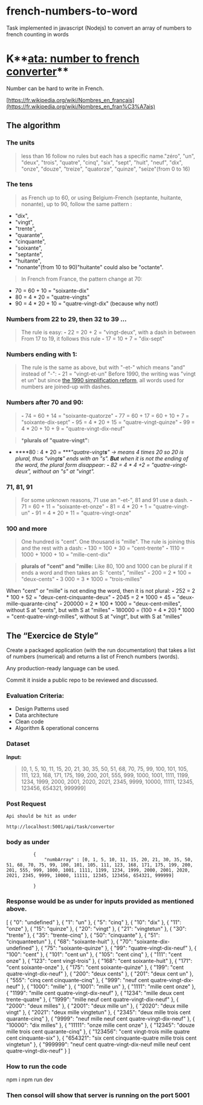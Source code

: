 # french-numbers-to-word
Task implemented in javascript (Nodejs) to convert an array of numbers to french counting in words

# K**[ata: number to french converter](https://github.com/GaspardPO/kata-number-to-french-converter)**

Number can be hard to write in French.

[https://fr.wikipedia.org/wiki/Nombres_en_français](https://fr.wikipedia.org/wiki/Nombres_en_fran%C3%A7ais)

## The algorithm

### T**he units**

> less than 16 follow no rules but each has a specific name."zéro", "un", "deux", "trois", "quatre", "cinq", "six", "sept", "huit", "neuf", "dix", "onze", "douze", "treize", "quatorze", "quinze", "seize"(from 0 to 16)
> 

### T**he tens**

> as French up to 60, or using Belgium-French (septante, huitante, nonante), up to 90, follow the same pattern :
  - "dix", 
  - "vingt", 
  - "trente", 
  - "quarante", 
  - "cinquante", 
  - "soixante", 
  - "septante", 
  - "huitante", 
  - "nonante"(from 10 to 90)"huitante" could also be "octante".
> 

> In French from France, the pattern change at 70:
  - 70 = 60 + 10 = "soixante-dix"
  - 80 = 4 * 20 = "quatre-vingts"
  - 90 = 4 * 20 + 10 = "quatre-vingt-dix" (because why not!)
> 

### N**umbers from 22 to 29, then 32 to 39 ...**

> The rule is easy:
  **-** 22 = 20 + 2 = "vingt-deux", 
with a dash in between From 17 to 19, it follows this rule 
  **-** 17 = 10 + 7 = "dix-sept"
> 

### N**umbers ending with 1:**

> The rule is the same as above, but with "-et-" which means "and" instead of "-":
  **-** 21 = "vingt-et-un"
Before 1990, the writing was "vingt et un" but since [the 1990 simplification reform](https://fr.wiktionary.org/wiki/Annexe:Rectifications_orthographiques_du_fran%C3%A7ais_en_1990#Num%C3%A9raux_compos%C3%A9s), all words used for numbers are joined-up with dashes.
> 

### N**umbers after 70 and 90:**

> **-** 74 = 60 + 14 = "soixante-quatorze"
 **-**  77 = 60 + 17 = 60 + 10 + 7 = "soixante-dix-sept"
 **-**  95 = 4   * 20 + 15 = "quatre-vingt-quinze"
 **-**  99 = 4 * 20 + 10 + 9 = "quatre-vingt-dix-neuf"
> 

> ***plurals of "quatre-vingt":** 
  - ****80 : 4 * 20 = ****"quatre-vingt**s**" → means 4 times 20 so 20 is plural, thus "vingt**s**" ends with an "s". 
**But** when it is not the ending of the word, the plural form disappear:
  **-** 82 = 4 * 4 +2 =  "quatre-vingt-deux", without an "s" at "vingt".*
> 

### **71, 81, 91**

> For some unknown reasons, 71 use an "-et-", 81 and 91 use a dash.
  **-** 71 = 60 + 11 = "soixante-et-onze"
  **-** 81 = 4 * 20 + 1 = "quatre-vingt-un"
  **-** 91 = 4 * 20 + 11 = "quatre-vingt-onze"
> 

### **100 and more**

> One hundred is "cent". 
One thousand is "mille". 
The rule is joining this and the rest with a dash:
  **-** 130 = 100 + 30 = "cent-trente"
  **-** 1110 = 1000 + 1000 + 10 = "mille-cent-dix"
> 

> **plurals of "cent" and "mille:**
Like 80, 100 and 1000 can be plural if it ends a word and then takes an S: "cents", "milles"
  **-** 200 = 2 * 100 = "deux-cents"
  **-** 3 000 = 3 * 1000 = "trois-milles"

When "cent" or "mille" is not ending the word, then it is not plural:
  **-** 252 = 2 * 100 + 52 = "deux-cent-cinquante-deux"
  **-** 2045 = 2 * 1000 + 45 = "deux-mille-quarante-cinq" 
  **-** 200000 = 2 * 100 * 1000 = "deux-cent-milles", without S at "cents", but with S at "milles"
  **-** 180000 = (100 + 4 * 20) * 1000 = "cent-quatre-vingt-milles", without S at "vingt", but with S at "milles"
> 

## The “Exercice de Style”

Create a packaged application (with the run documentation) that takes a list of numbers (numerical) and returns a list of French numbers (words).

Any production-ready language can be used.

Commit it inside a public repo to be reviewed and discussed.

### Evaluation Criteria:

- Design Patterns used
- Data architecture
- Clean code
- Algorithm & operational concerns

### Dataset

**Input:**

> [0, 1, 5, 10, 11, 15, 20, 21, 30, 35, 50, 51, 68, 70, 75, 99, 100, 101, 105, 111, 123, 168, 171, 175, 199, 200, 201, 555, 999, 1000, 1001, 1111, 1199, 1234, 1999, 2000, 2001, 2020, 2021, 2345, 9999, 10000, 11111, 12345, 123456, 654321, 999999]
>
### Post Request 
    Api should be hit as under
    
    http://localhost:5001/api/task/convertor
### body as under
              {
                  "numbArray" : [0, 1, 5, 10, 11, 15, 20, 21, 30, 35, 50, 51, 68, 70, 75, 99, 100, 101, 105, 111, 123, 168, 171, 175, 199, 200, 201, 555, 999, 1000, 1001, 1111, 1199, 1234, 1999, 2000, 2001, 2020, 2021, 2345, 9999, 10000, 11111, 12345, 123456, 654321, 999999]

              }
              
### Response would be as under for inputs provided as mentioned above. 

[
    {
        "0": "undefined"
    },
    {
        "1": "un"
    },
    {
        "5": "cinq"
    },
    {
        "10": "dix"
    },
    {
        "11": "onze"
    },
    {
        "15": "quinze"
    },
    {
        "20": "vingt"
    },
    {
        "21": "vingtetun"
    },
    {
        "30": "trente"
    },
    {
        "35": "trente-cinq"
    },
    {
        "50": "cinquante"
    },
    {
        "51": "cinquanteetun"
    },
    {
        "68": "soixante-huit"
    },
    {
        "70": "soixante-dix-undefined"
    },
    {
        "75": "soixante-quinze"
    },
    {
        "99": "quatre-vingt-dix-neuf"
    },
    {
        "100": "cent"
    },
    {
        "101": "cent un"
    },
    {
        "105": "cent cinq"
    },
    {
        "111": "cent onze"
    },
    {
        "123": "cent vingt-trois"
    },
    {
        "168": "cent soixante-huit"
    },
    {
        "171": "cent soixante-onze"
    },
    {
        "175": "cent soixante-quinze"
    },
    {
        "199": "cent quatre-vingt-dix-neuf"
    },
    {
        "200": "deux cents"
    },
    {
        "201": "deux cent un"
    },
    {
        "555": "cinq cent cinquante-cinq"
    },
    {
        "999": "neuf cent quatre-vingt-dix-neuf"
    },
    {
        "1000": "mille"
    },
    {
        "1001": "mille un"
    },
    {
        "1111": "mille cent onze"
    },
    {
        "1199": "mille cent quatre-vingt-dix-neuf"
    },
    {
        "1234": "mille deux cent trente-quatre"
    },
    {
        "1999": "mille neuf cent quatre-vingt-dix-neuf"
    },
    {
        "2000": "deux milles"
    },
    {
        "2001": "deux mille un"
    },
    {
        "2020": "deux mille vingt"
    },
    {
        "2021": "deux mille vingtetun"
    },
    {
        "2345": "deux mille trois cent quarante-cinq"
    },
    {
        "9999": "neuf mille neuf cent quatre-vingt-dix-neuf"
    },
    {
        "10000": "dix milles"
    },
    {
        "11111": "onze mille cent onze"
    },
    {
        "12345": "douze mille trois cent quarante-cinq"
    },
    {
        "123456": "cent vingt-trois mille quatre cent cinquante-six"
    },
    {
        "654321": "six cent cinquante-quatre mille trois cent vingtetun"
    },
    {
        "999999": "neuf cent quatre-vingt-dix-neuf mille neuf cent quatre-vingt-dix-neuf"
    }
]



### How to run the code
npm i 
npm run dev

### Then consol will show that server is running on the port 5001
